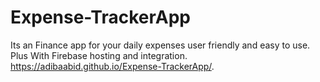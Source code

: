 # Expense-TrackerApp
Its an Finance app for your daily expenses user friendly and easy to use. Plus With Firebase hosting and integration.
https://adibaabid.github.io/Expense-TrackerApp/.
